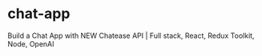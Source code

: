 # chat-app
Build a Chat App with NEW Chatease API | Full stack, React, Redux Toolkit, Node, OpenAI


